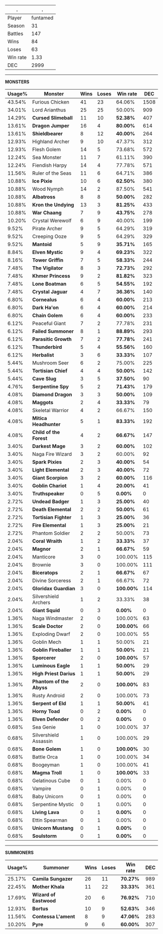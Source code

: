 .|.
|-|-
Player|funtamed
Season|31
Battles|147
Wins|84
Loses|63
Win rate|1.33
DEC|2999

---
**MONSTERS**

Usage%|Monster|Wins|Loses|Win rate|DEC|
-|-|-|-|-|-|
43.54%|Furious Chicken|41|23|64.06%|1508|
34.01%|Lord Arianthus|25|25|50.00%|909|
14.29%|**Cursed Slimeball**|11|10|**52.38%**|407|
13.61%|**Dragon Jumper**|16|4|**80.00%**|614|
13.61%|**Shieldbearer**|8|12|**40.00%**|264|
12.93%|Highland Archer|9|10|47.37%|312|
12.93%|Flesh Golem|14|5|73.68%|572|
12.24%|Sea Monster|11|7|61.11%|390|
12.24%|Fiendish Harpy|14|4|77.78%|571|
11.56%|Ruler of the Seas|11|6|64.71%|386|
10.88%|**Ice Pixie**|10|6|**62.50%**|380|
10.88%|Wood Nymph|14|2|87.50%|541|
10.88%|**Albatross**|8|8|**50.00%**|282|
10.88%|**Kron the Undying**|13|3|**81.25%**|433|
10.88%|**War Chaang**|7|9|**43.75%**|278|
10.20%|Crystal Werewolf|6|9|40.00%|199|
9.52%|Pirate Archer|9|5|64.29%|319|
9.52%|Creeping Ooze|9|5|64.29%|329|
9.52%|**Mantoid**|5|9|**35.71%**|165|
8.84%|**Elven Mystic**|9|4|**69.23%**|322|
8.16%|**Tower Griffin**|7|5|**58.33%**|244|
7.48%|**The Vigilator**|8|3|**72.73%**|292|
7.48%|**Khmer Princess**|9|2|**81.82%**|323|
7.48%|**Lone Boatman**|6|5|**54.55%**|192|
7.48%|**Crystal Jaguar**|4|7|**36.36%**|140|
6.80%|**Cornealus**|6|4|**60.00%**|213|
6.80%|**Dark Ha'on**|6|4|**60.00%**|214|
6.80%|**Chain Golem**|6|4|**60.00%**|233|
6.12%|Peaceful Giant|7|2|77.78%|231|
6.12%|**Failed Summoner**|8|1|**88.89%**|293|
6.12%|**Parasitic Growth**|7|2|**77.78%**|241|
6.12%|**Thunderbird**|5|4|**55.56%**|160|
6.12%|**Herbalist**|3|6|**33.33%**|107|
5.44%|Mushroom Seer|6|2|75.00%|225|
5.44%|**Tortisian Chief**|4|4|**50.00%**|142|
5.44%|**Cave Slug**|3|5|**37.50%**|90|
4.76%|**Serpentine Spy**|5|2|**71.43%**|179|
4.08%|**Diamond Dragon**|3|3|**50.00%**|109|
4.08%|**Maggots**|2|4|**33.33%**|79|
4.08%|Skeletal Warrior|4|2|66.67%|150|
4.08%|**Mitica Headhunter**|5|1|**83.33%**|192|
4.08%|**Child of the Forest**|4|2|**66.67%**|147|
3.40%|**Darkest Mage**|3|2|**60.00%**|102|
3.40%|Naga Fire Wizard|3|2|60.00%|92|
3.40%|**Spark Pixies**|2|3|**40.00%**|54|
3.40%|**Light Elemental**|2|3|**40.00%**|72|
3.40%|**Giant Scorpion**|3|2|**60.00%**|116|
3.40%|**Goblin Chariot**|1|4|**20.00%**|41|
3.40%|**Truthspeaker**|0|5|**0.00%**|0|
2.72%|**Undead Badger**|1|3|**25.00%**|40|
2.72%|**Death Elemental**|2|2|**50.00%**|61|
2.72%|**Tortisian Fighter**|1|3|**25.00%**|36|
2.72%|**Fire Elemental**|1|3|**25.00%**|21|
2.72%|Phantom Soldier|2|2|50.00%|73|
2.04%|**Coral Wraith**|1|2|**33.33%**|37|
2.04%|**Magnor**|2|1|**66.67%**|59|
2.04%|Manticore|3|0|100.00%|115|
2.04%|Brownie|3|0|100.00%|111|
2.04%|**Biceratops**|2|1|**66.67%**|67|
2.04%|Divine Sorceress|2|1|66.67%|72|
2.04%|**Gloridax Guardian**|3|0|**100.00%**|114|
2.04%|Silvershield Archers|1|2|33.33%|38|
2.04%|**Giant Squid**|0|3|**0.00%**|0|
1.36%|Naga Windmaster|2|0|100.00%|63|
1.36%|**Scale Doctor**|2|0|**100.00%**|66|
1.36%|Exploding Dwarf|2|0|100.00%|55|
1.36%|Goblin Mech|1|1|50.00%|21|
1.36%|**Goblin Fireballer**|1|1|**50.00%**|21|
1.36%|**Sporcerer**|2|0|**100.00%**|57|
1.36%|**Luminous Eagle**|1|1|**50.00%**|29|
1.36%|**High Priest Darius**|1|1|**50.00%**|29|
1.36%|**Phantom of the Abyss**|2|0|**100.00%**|83|
1.36%|Rusty Android|2|0|100.00%|73|
1.36%|**Serpent of Eld**|1|1|**50.00%**|41|
1.36%|**Horny Toad**|0|2|**0.00%**|0|
1.36%|**Elven Defender**|0|2|**0.00%**|0|
0.68%|Sea Genie|1|0|100.00%|37|
0.68%|Silvershield Assassin|1|0|100.00%|29|
0.68%|**Bone Golem**|1|0|**100.00%**|30|
0.68%|Battle Orca|1|0|100.00%|34|
0.68%|Boogeyman|1|0|100.00%|41|
0.68%|**Magma Troll**|1|0|**100.00%**|33|
0.68%|Gelatinous Cube|0|1|0.00%|0|
0.68%|Vampire|0|1|0.00%|0|
0.68%|Baby Unicorn|0|1|0.00%|0|
0.68%|Serpentine Mystic|0|1|0.00%|0|
0.68%|**Living Lava**|0|1|**0.00%**|0|
0.68%|Ettin Spearman|0|1|0.00%|0|
0.68%|**Unicorn Mustang**|0|1|**0.00%**|0|
0.68%|**Soulstorm**|0|1|**0.00%**|0|

---
**SUMMONERS**

Usage%|Summoner|Wins|Loses|Win rate|DEC|
-|-|-|-|-|-|
25.17%|**Camila Sungazer**|26|11|**70.27%**|989|
22.45%|**Mother Khala**|11|22|**33.33%**|361|
17.69%|**Wizard of Eastwood**|20|6|**76.92%**|710|
12.93%|**Bortus**|10|9|**52.63%**|346|
11.56%|**Contessa L'ament**|8|9|**47.06%**|283|
10.20%|**Pyre**|9|6|**60.00%**|307|
